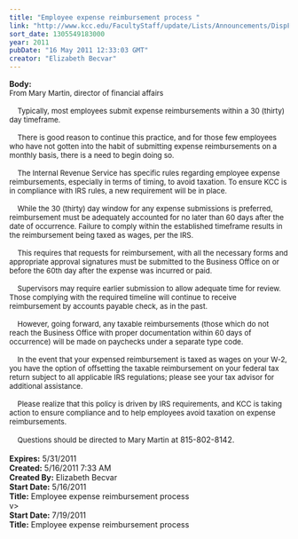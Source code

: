 ```yaml
---
title: "Employee expense reimbursement process "
link: "http://www.kcc.edu/FacultyStaff/update/Lists/Announcements/DispForm.aspx?ID=300"
sort_date: 1305549183000
year: 2011
pubDate: "16 May 2011 12:33:03 GMT"
creator: "Elizabeth Becvar"
---
```


<div><b>Body:</b> <div class=ExternalClass9E0C52444BAC4EFCA8B6A563F08A676C><div><font size=2>From Mary Martin, director of financial affairs<br> <br>    Typically, most employees submit expense reimbursements within a 30 (thirty) day timeframe. </font></div><font size=2>
<div><br>    There is good reason to continue this practice, and for those few employees who have not gotten into the habit of submitting expense reimbursements on a monthly basis, there is a need to begin doing so.</div>
<div><br>    The Internal Revenue Service has specific rules regarding employee expense reimbursements, especially in terms of timing, to avoid taxation. To ensure KCC is in compliance with IRS rules, a new requirement will be in place. </div>
<div><br>    While the 30 (thirty) day window for any expense submissions is preferred, reimbursement must be adequately accounted for no later than 60 days after the date of occurrence. Failure to comply within the established timeframe results in the reimbursement being taxed as wages, per the IRS. </div>
<div><br>    This requires that requests for reimbursement, with all the necessary forms and appropriate approval signatures must be submitted to the Business Office on or before the 60th day after the expense was incurred or paid. </div>
<div><br>    Supervisors may require earlier submission to allow adequate time for review. Those complying with the required timeline will continue to receive reimbursement by accounts payable check, as in the past.</div>
<div><br>    However, going forward, any taxable reimbursements (those which do not reach the Business Office with proper documentation within 60 days of occurrence) will be made on paychecks under a separate type code.</div>
<div><br>    In the event that your expensed reimbursement is taxed as wages on your W-2, you have the option of offsetting the taxable reimbursement on your federal tax return subject to all applicable IRS regulations; please see your tax advisor for additional assistance.</div>
<div><br>    Please realize that this policy is driven by IRS requirements, and KCC is taking action to ensure compliance and to help employees avoid taxation on expense reimbursements.</div>
<div><br>    Questions should be directed to Mary Martin</font> at 815-802-8142. <br> </div></div></div>
<div><b>Expires:</b> 5/31/2011</div>
<div><b>Created:</b> 5/16/2011 7:33 AM</div>
<div><b>Created By:</b> Elizabeth Becvar</div>
<div><b>Start Date:</b> 5/16/2011</div>
<div><b>Title:</b> Employee expense reimbursement process </div>
v>
<div><b>Start Date:</b> 7/19/2011</div>
<div><b>Title:</b> Employee expense reimbursement process</div>
